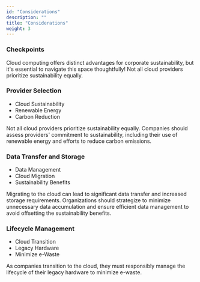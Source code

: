 ```yaml
---
id: "Considerations"
description: ""
title: "Considerations"
weight: 3
---
```


### Checkpoints

Cloud computing offers distinct advantages for corporate sustainability, but it's essential to navigate this space thoughtfully! Not all cloud providers prioritize sustainability equally.
### Provider Selection

- Cloud Sustainability
- Renewable Energy
- Carbon Reduction

Not all cloud providers prioritize sustainability equally. Companies should assess providers' commitment to sustainability, including their use of renewable energy and efforts to reduce carbon emissions.
### Data Transfer and Storage

- Data Management
- Cloud Migration
- Sustainability Benefits

Migrating to the cloud can lead to significant data transfer and increased storage requirements. Organizations should strategize to minimize unnecessary data accumulation and ensure efficient data management to avoid offsetting the sustainability benefits.
### Lifecycle Management

- Cloud Transition
- Legacy Hardware
- Minimize e-Waste

As companies transition to the cloud, they must responsibly manage the lifecycle of their legacy hardware to minimize e-waste.
